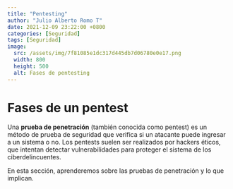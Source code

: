 ```yaml
---
title: "Pentesting"
author: "Julio Alberto Romo T"
date: 2021-12-09 23:22:00 +0800
categories: [Seguridad]
tags: [Seguridad]
image:
  src: /assets/img/7f81085e1dc317d445db7d06780e0e17.png
  width: 800
  height: 500
  alt: Fases de pentesting
---
```


# Fases de un pentest

Una **prueba de penetración** (también conocida como pentest) es un método de prueba de seguridad que verifica si un atacante puede ingresar a un sistema o no. Los pentests suelen ser realizados por hackers éticos, que intentan detectar vulnerabilidades para proteger el sistema de los ciberdelincuentes.

En esta sección, aprenderemos sobre las pruebas de penetración y lo que implican.
